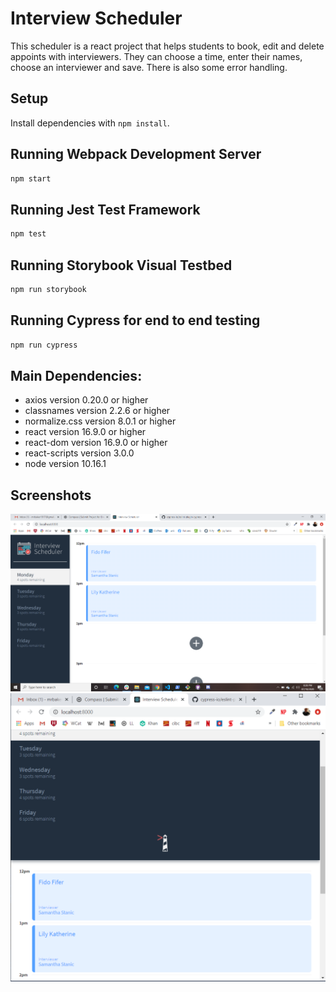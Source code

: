 # Interview Scheduler
This scheduler is a react project that helps students to book, edit and delete appoints with interviewers.
They can choose a time, enter their names, choose an interviewer and save. There is also some error handling.

## Setup

Install dependencies with `npm install`.

## Running Webpack Development Server

```sh
npm start
```

## Running Jest Test Framework

```sh
npm test
```

## Running Storybook Visual Testbed

```sh
npm run storybook
```

## Running Cypress for end to end testing

```sh
npm run cypress
```
## Main Dependencies:
  - axios version 0.20.0 or higher
  - classnames version 2.2.6 or higher
  - normalize.css version 8.0.1 or higher
  - react version 16.9.0 or higher
  - react-dom version 16.9.0 or higher
  - react-scripts version 3.0.0
  - node version 10.16.1

## Screenshots

!["Big screen"](https://github.com/mrbaker1917/scheduler/blob/master/docs/laptop_scheduler.PNG)
!["tablet screen"](https://github.com/mrbaker1917/scheduler/blob/master/docs/table_scheduler.PNG)
